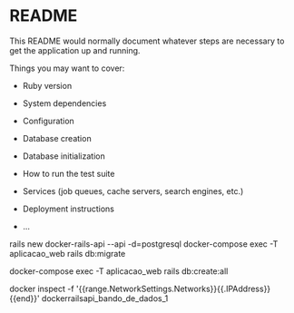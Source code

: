 # README

This README would normally document whatever steps are necessary to get the
application up and running.

Things you may want to cover:

* Ruby version

* System dependencies

* Configuration

* Database creation

* Database initialization

* How to run the test suite

* Services (job queues, cache servers, search engines, etc.)

* Deployment instructions

* ...


rails new docker-rails-api --api -d=postgresql
docker-compose exec -T aplicacao_web rails db:migrate


docker-compose exec -T aplicacao_web rails db:create:all

docker inspect -f '{{range.NetworkSettings.Networks}}{{.IPAddress}}{{end}}' dockerrailsapi_bando_de_dados_1

